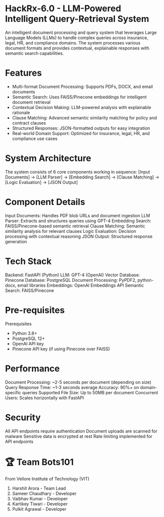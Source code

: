 # HackRx-6.0 - LLM-Powered Intelligent Query-Retrieval System
An intelligent document processing and query system that leverages Large Language Models (LLMs) to handle complex queries across insurance, legal, HR, and compliance domains. The system processes various document formats and provides contextual, explainable responses with semantic search capabilities.

# Features

- Multi-format Document Processing: Supports PDFs, DOCX, and email documents
- Semantic Search: Uses FAISS/Pinecone embeddings for intelligent document retrieval
- Contextual Decision Making: LLM-powered analysis with explainable rationale
- Clause Matching: Advanced semantic similarity matching for policy and contract clauses
- Structured Responses: JSON-formatted outputs for easy integration
- Real-world Domain Support: Optimized for insurance, legal, HR, and compliance use cases

# System Architecture 

The system consists of 6 core components working in sequence:
[Input Documents] → [LLM Parser] → [Embedding Search] → [Clause Matching] → [Logic Evaluation] → [JSON Output]

# Component Details

Input Documents: Handles PDF blob URLs and document ingestion
LLM Parser: Extracts and structures queries using GPT-4
Embedding Search: FAISS/Pinecone-based semantic retrieval
Clause Matching: Semantic similarity analysis for relevant clauses
Logic Evaluation: Decision processing with contextual reasoning
JSON Output: Structured response generation

# Tech Stack 

Backend: FastAPI (Python)
LLM: GPT-4 (OpenAI)
Vector Database: Pinecone
Database: PostgreSQL
Document Processing: PyPDF2, python-docx, email libraries
Embeddings: OpenAI Embeddings API
Semantic Search: FAISS/Pinecone

# Pre-requisites

Prerequisites

- Python 3.8+
- PostgreSQL 12+
- OpenAI API key
- Pinecone API key (if using Pinecone over FAISS)

# Performance

Document Processing: ~2-5 seconds per document (depending on size)
Query Response Time: ~1-3 seconds average
Accuracy: 90%+ on domain-specific queries
Supported File Size: Up to 50MB per document
Concurrent Users: Scales horizontally with FastAPI

# Security

All API endpoints require authentication
Document uploads are scanned for malware
Sensitive data is encrypted at rest
Rate limiting implemented for API endpoints

# 🏆 Team Bots101
From Vellore Institute of Technology (VIT)
1. Harshit Arora - Team Lead
2. Sameer Chaudhary - Developer
3. Vaibhav Kumar - Developer
4. Kartikey Tiwari - Developer
5. Pulkit Agrawal - Developer
